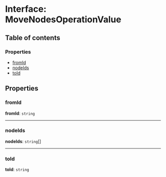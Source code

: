 # Interface: MoveNodesOperationValue

## Table of contents

### Properties

* [fromId](/en/auto-docs/free-layout-editor/interfaces/MoveNodesOperationValue.md#fromid)
* [nodeIds](/en/auto-docs/free-layout-editor/interfaces/MoveNodesOperationValue.md#nodeids)
* [toId](/en/auto-docs/free-layout-editor/interfaces/MoveNodesOperationValue.md#toid)

## Properties

### fromId

**fromId**: `string`

***

### nodeIds

**nodeIds**: `string`\[]

***

### toId

**toId**: `string`
